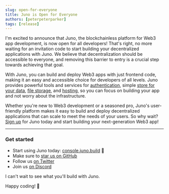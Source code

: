 ```yaml
---
slug: open-for-everyone
title: Juno is Open for Everyone
authors: [peterpeterparker]
tags: [release]
---
```


I'm excited to announce that Juno, the blockchainless platform for Web3 app development, is now open for all developers! That's right, no more waiting for an invitation code to start building your decentralized applications with Juno. We believe that decentralization should be accessible to everyone, and removing this barrier to entry is a crucial step towards achieving that goal.

With Juno, you can build and deploy Web3 apps with just frontend code, making it an easy and accessible choice for developers of all levels. Juno provides powerful tools and services for [authentication](/docs/build/authentication), simple [store for your data](/docs/build/datastore), [file storage](/docs/build/storage), and [hosting](/docs/build/hosting), so you can focus on building your app and not worry about the infrastructure.

Whether you're new to Web3 development or a seasoned pro, Juno's user-friendly platform makes it easy to build and deploy decentralized applications that can scale to meet the needs of your users. So why wait? [Sign up](https://console.juno.build) for Juno today and start building your next-generation Web3 app!

<!--truncate-->

---

### Get started

- Start using Juno today: [console.juno.build](https://console.juno.build) 🚀
- Make sure to [star us on GitHub](https://github.com/junobuild/juno)
- Follow us [on Twitter](https://twitter.com/junobuild)
- Join us [on Discord](https://discord.gg/wHZ57Z2RAG)

I can't wait to see what you'll build with Juno.

Happy coding! 👋
